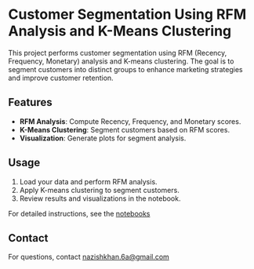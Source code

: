 # Customer Segmentation Using RFM Analysis and K-Means Clustering

This project performs customer segmentation using RFM (Recency, Frequency, Monetary) analysis and K-means clustering. The goal is to segment customers into distinct groups to enhance marketing strategies and improve customer retention.

## Features
- **RFM Analysis**: Compute Recency, Frequency, and Monetary scores.
- **K-Means Clustering**: Segment customers based on RFM scores.
- **Visualization**: Generate plots for segment analysis.

## Usage

1. Load your data and perform RFM analysis.
2. Apply K-means clustering to segment customers.
3. Review results and visualizations in the notebook.

For detailed instructions, see the [notebooks](RFMAnalysis.ipynb)


## Contact

For questions, contact nazishkhan.6a@gmail.com
